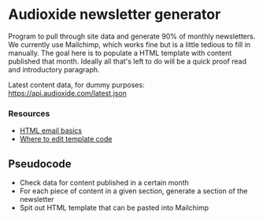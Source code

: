 # Audioxide newsletter generator

Program to pull through site data and generate 90% of monthly newsletters. We currently use Mailchimp, which works fine but is a little tedious to fill in manually. The goal here is to populate a HTML template with content published that month. Ideally all that's left to do will be a quick proof read and introductory paragraph.

Latest content data, for dummy purposes: https://api.audioxide.com/latest.json

### Resources

- [HTML email basics](https://templates.mailchimp.com/getting-started/html-email-basics/)
- [Where to edit template code](https://mailchimp.com/help/where-to-edit-template-code/)

## Pseudocode

- Check data for content published in a certain month
- For each piece of content in a given section, generate a section of the newsletter
- Spit out HTML template that can be pasted into Mailchimp